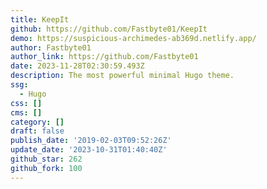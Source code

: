 ```yaml
---
title: KeepIt
github: https://github.com/Fastbyte01/KeepIt
demo: https://suspicious-archimedes-ab369d.netlify.app/
author: Fastbyte01
author_link: https://github.com/Fastbyte01
date: 2023-11-28T02:30:59.493Z
description: The most powerful minimal Hugo theme.
ssg:
  - Hugo
css: []
cms: []
category: []
draft: false
publish_date: '2019-02-03T09:52:26Z'
update_date: '2023-10-31T01:40:40Z'
github_star: 262
github_fork: 100
---
```

